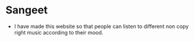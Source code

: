 # Sangeet

- I have made this website so that people can listen to different non copy right music according to their mood.
